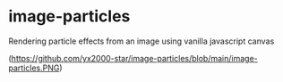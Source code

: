 # image-particles
Rendering particle effects from an image using vanilla javascript canvas

(https://github.com/yx2000-star/image-particles/blob/main/image-particles.PNG)
